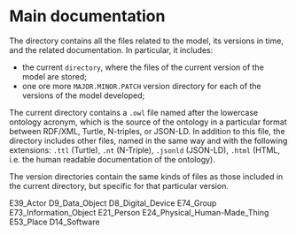 # Main documentation
The directory contains all the files related to the model, its versions in time, and the related documentation. In particular, it includes:

* the current `directory`, where the files of the current version of the model are stored;
* one ore more `MAJOR.MINOR.PATCH` version directory for each of the versions of the model developed;

The current directory contains a `.owl` file named after the lowercase ontology acronym, which is the source of the ontology in a particular format between RDF/XML, Turtle, N-triples, or JSON-LD. In addition to this file, the directory includes other files, named in the same way and with the following extensions: `.ttl` (Turtle), `.nt` (N-Triple), `.jsonld` (JSON-LD), `.html` (HTML, i.e. the human readable documentation of the ontology).

The version directories contain the same kinds of files as those included in the current directory, but specific for that particular version.


E39_Actor
D9_Data_Object
D8_Digital_Device
E74_Group
E73_Information_Object
E21_Person
E24_Physical_Human-Made_Thing
E53_Place
D14_Software

